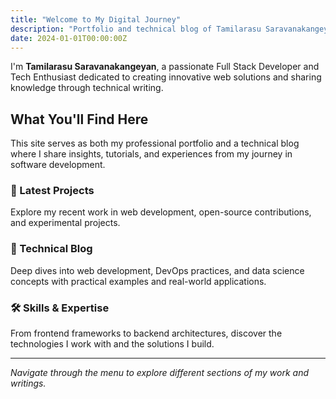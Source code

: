 ```yaml
---
title: "Welcome to My Digital Journey"
description: "Portfolio and technical blog of Tamilarasu Saravanakangeyan - Full Stack Developer, Tech Enthusiast, and Continuous Learner"
date: 2024-01-01T00:00:00Z
---
```


I'm **Tamilarasu Saravanakangeyan**, a passionate Full Stack Developer and Tech Enthusiast dedicated to creating innovative web solutions and sharing knowledge through technical writing.

## What You'll Find Here

This site serves as both my professional portfolio and a technical blog where I share insights, tutorials, and experiences from my journey in software development.

### 🚀 Latest Projects

Explore my recent work in web development, open-source contributions, and experimental projects.

### 📝 Technical Blog

Deep dives into web development, DevOps practices, and data science concepts with practical examples and real-world applications.

### 🛠️ Skills & Expertise

From frontend frameworks to backend architectures, discover the technologies I work with and the solutions I build.

---

*Navigate through the menu to explore different sections of my work and writings.*